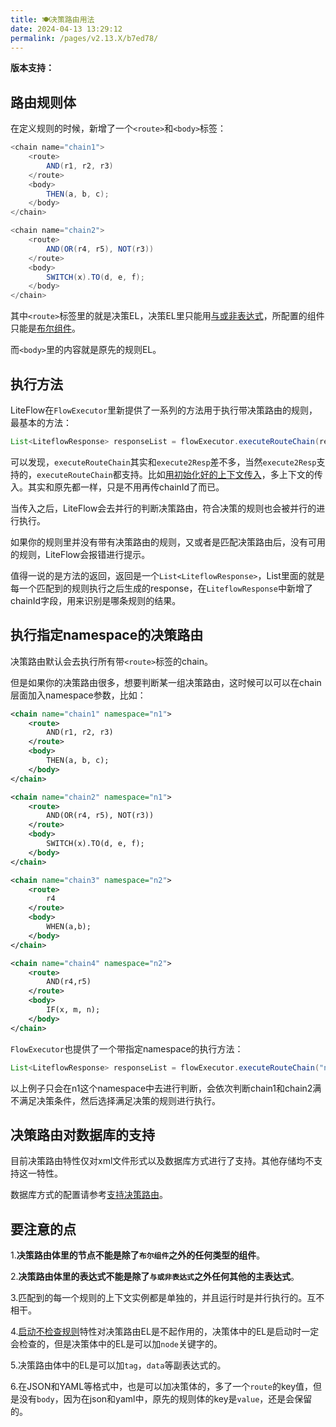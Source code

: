 ```yaml
---
title: 🍽决策路由用法
date: 2024-04-13 13:29:12
permalink: /pages/v2.13.X/b7ed78/
---
```


**版本支持：**<Badge text="v2.12.0+" vertical="middle"/>

## 路由规则体

在定义规则的时候，新增了一个`<route>`和`<body>`标签：

```java
<chain name="chain1">
    <route>
        AND(r1, r2, r3)
    </route>
    <body>
        THEN(a, b, c);
    </body>
</chain>

<chain name="chain2">
    <route>
        AND(OR(r4, r5), NOT(r3))
    </route>
    <body>
        SWITCH(x).TO(d, e, f);
    </body>
</chain>
```

其中`<route>`标签里的就是决策EL，决策EL里只能用[与或非表达式](/pages/v2.13.X/a8b344/)，所配置的组件只能是[布尔组件](/pages/v2.13.X/cb0b59/)。

而`<body>`里的内容就是原先的规则EL。

## 执行方法

LiteFlow在`FlowExecutor`里新提供了一系列的方法用于执行带决策路由的规则，最基本的方法：

```java
List<LiteflowResponse> responseList = flowExecutor.executeRouteChain(requestData, YourContext.class);
```

可以发现，`executeRouteChain`其实和`execute2Resp`差不多，当然`execute2Resp`支持的，`executeRouteChain`都支持。比如[用初始化好的上下文传入](/pages/v2.13.X/501abf/)，多上下文的传入。其实和原先都一样，只是不用再传chainId了而已。

当传入之后，LiteFlow会去并行的判断决策路由，符合决策的规则也会被并行的进行执行。

如果你的规则里并没有带有决策路由的规则，又或者是匹配决策路由后，没有可用的规则，LiteFlow会报错进行提示。

值得一说的是方法的返回，返回是一个`List<LiteflowResponse>`，List里面的就是每一个匹配到的规则执行之后生成的response，在`LiteflowResponse`中新增了chainId字段，用来识别是哪条规则的结果。

## 执行指定namespace的决策路由<Badge text="v2.12.1+"/>

决策路由默认会去执行所有带`<route>`标签的chain。

但是如果你的决策路由很多，想要判断某一组决策路由，这时候可以可以在chain层面加入namespace参数，比如：

```xml
<chain name="chain1" namespace="n1">
    <route>
        AND(r1, r2, r3)
    </route>
    <body>
        THEN(a, b, c);
    </body>
</chain>

<chain name="chain2" namespace="n1">
    <route>
        AND(OR(r4, r5), NOT(r3))
    </route>
    <body>
        SWITCH(x).TO(d, e, f);
    </body>
</chain>

<chain name="chain3" namespace="n2">
    <route>
        r4
    </route>
    <body>
        WHEN(a,b);
    </body>
</chain>

<chain name="chain4" namespace="n2">
    <route>
        AND(r4,r5)
    </route>
    <body>
        IF(x, m, n);
    </body>
</chain>
```

`FlowExecutor`也提供了一个带指定namespace的执行方法：

```java
List<LiteflowResponse> responseList = flowExecutor.executeRouteChain("n1", requestData, YourContext.class);
```

以上例子只会在n1这个namespace中去进行判断，会依次判断chain1和chain2满不满足决策条件，然后选择满足决策的规则进行执行。

## 决策路由对数据库的支持

目前决策路由特性仅对xml文件形式以及数据库方式进行了支持。其他存储均不支持这一特性。

数据库方式的配置请参考[支持决策路由](/pages/v2.13.X/236b4f/#支持决策路由)。

## 要注意的点

1.**决策路由体里的节点不能是除了`布尔组件`之外的任何类型的组件**。

2.**决策路由体里的表达式不能是除了`与或非表达式`之外任何其他的主表达式**。

3.匹配到的每一个规则的上下文实例都是单独的，并且运行时是并行执行的。互不相干。

4.[启动不检查规则](/pages/v2.13.X/891f36/)特性对决策路由EL是不起作用的，决策体中的EL是启动时一定会检查的，但是决策体中的EL是可以加`node`关键字的。

5.决策路由体中的EL是可以加`tag`，`data`等副表达式的。

6.在JSON和YAML等格式中，也是可以加决策体的，多了一个`route`的key值，但是没有`body`，因为在json和yaml中，原先的规则体的key是`value`，还是会保留的。




